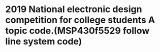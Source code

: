 # 2019 National electronic design competition for college students A topic code.(MSP430f5529 follow line system code)
